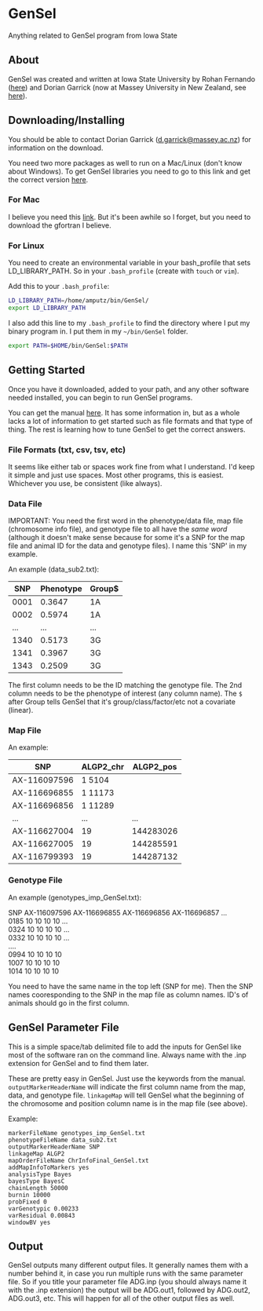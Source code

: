 # GenSel
Anything related to GenSel program from Iowa State

## About

GenSel was created and written at Iowa State University by Rohan Fernando ([here](https://www.linkedin.com/in/rohan-fernando-b2123520/)) and Dorian Garrick (now at Massey University in New Zealand, see [here](https://www.linkedin.com/in/dorian-garrick-7a248667/)). 

## Downloading/Installing

You should be able to contact Dorian Garrick (d.garrick@massey.ac.nz) for information on the download. 

You need two more packages as well to run on a Mac/Linux (don't know about Windows). To get GenSel libraries you need to go to this link and get the correct version [here](https://www.dropbox.com/sh/vdaafp5v1hwc75e/AADVDWfmMnPzM18FUbhLF0bia?dl=0). 

### For Mac

I believe you need this [link](http://hpc.sourceforge.net/). But it's been awhile so I forget, but you need to download the gfortran I believe. 

### For Linux 

You need to create an environmental variable in your bash_profile that sets LD_LIBRARY_PATH. So in your `.bash_profile` (create with `touch` or `vim`). 

Add this to your `.bash_profile`:
```bash
LD_LIBRARY_PATH=/home/amputz/bin/GenSel/
export LD_LIBRARY_PATH
```

I also add this line to my `.bash_profile` to find the directory where I put my binary program in. I put them in my `~/bin/GenSel` folder. 
```bash
export PATH=$HOME/bin/GenSel:$PATH
```

## Getting Started

Once you have it downloaded, added to your path, and any other software needed installed, you can begin to run GenSel programs. 

You can get the manual [here](https://www.biomedcentral.com/content/supplementary/1471-2105-12-186-s1.pdf). It has some information in, but as a whole lacks a lot of information to get started such as file formats and that type of thing. The rest is learning how to tune GenSel to get the correct answers. 

### File Formats (txt, csv, tsv, etc)

It seems like either tab or spaces work fine from what I understand. I'd keep it simple and just use spaces. Most other programs, this is easiest. Whichever you use, be consistent (like always). 

### Data File

IMPORTANT: You need the first word in the phenotype/data file, map file (chromosome info file), and genotype file to all have the *same word* (although it doesn't make sense because for some it's a SNP for the map file and animal ID for the data and genotype files). I name this 'SNP' in my example. 

An example (data_sub2.txt):

| SNP  | Phenotype | Group$ | 
|------| -------| ----|
| 0001 | 0.3647 | 1A  |
| 0002 | 0.5974 | 1A  |
| ...  | ...    | ... |
| 1340 | 0.5173 | 3G  |
| 1341 | 0.3967 | 3G  |
| 1343 | 0.2509 | 3G  |

The first column needs to be the ID matching the genotype file. The 2nd column needs to be the phenotype of interest (any column name). The `$` after Group tells GenSel that it's group/class/factor/etc not a covariate (linear). 

### Map File

An example:

| SNP          | ALGP2_chr | ALGP2_pos |
|--- | --- | --- |
| AX-116097596 | 1 5104 |
| AX-116696855 | 1 11173 |
| AX-116696856 | 1 11289 |
| ...          | ...| ... |
| AX-116627004 | 19 | 144283026 |
| AX-116627005 | 19 | 144285591 |
| AX-116799393 | 19 | 144287132 |

### Genotype File

An example (genotypes_imp_GenSel.txt):

SNP AX-116097596 AX-116696855 AX-116696856 AX-116696857 ... <br>
0185 10 10 10 10 ... <br>
0324 10 10 10 10 ... <br>
0332 10 10 10 10 ... <br>
.... <br>
0994 10 10 10 10 <br>
1007 10 10 10 10 <br>
1014 10 10 10 10 <br>

You need to have the same name in the top left (SNP for me). Then the SNP names cooresponding to the SNP in the map file as column names. ID's of animals should go in the first column. 

## GenSel Parameter File

This is a simple space/tab delimited file to add the inputs for GenSel like most of the software ran on the command line. Always name with the .inp extension for GenSel and to find them later. 

These are pretty easy in GenSel. Just use the keywords from the manual. `outputMarkerHeaderName` will indicate the first column name from the map, data, and genotype file. `linkageMap` will tell GenSel what the beginning of the chromosome and position column name is in the map file (see above). 

Example:
```
markerFileName genotypes_imp_GenSel.txt
phenotypeFileName data_sub2.txt
outputMarkerHeaderName SNP
linkageMap ALGP2
mapOrderFileName ChrInfoFinal_GenSel.txt
addMapInfoToMarkers yes
analysisType Bayes
bayesType BayesC
chainLength 50000
burnin 10000
probFixed 0
varGenotypic 0.00233
varResidual 0.00843
windowBV yes
```

## Output

GenSel outputs many different output files. It generally names them with a number behind it, in case you run multiple runs with the same parameter file. So if you title your parameter file ADG.inp (you should always name it with the .inp extension) the output will be ADG.out1, followed by ADG.out2, ADG.out3, etc. This will happen for all of the other output files as well. 







